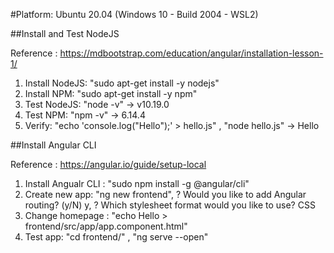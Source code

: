 #Platform: Ubuntu 20.04 (Windows 10 - Build 2004 - WSL2)

##Install and Test NodeJS

Reference : https://mdbootstrap.com/education/angular/installation-lesson-1/  

1. Install NodeJS: "sudo apt-get install -y nodejs"
2. Install NPM: "sudo apt-get install -y npm"
3. Test NodeJS: "node -v" -> v10.19.0
4. Test NPM: "npm -v" -> 6.14.4
5. Verify: "echo 'console.log("Hello");' > hello.js" , "node hello.js" -> Hello

##Install Angular CLI

Reference : https://angular.io/guide/setup-local  

1. Install Angualr CLI : "sudo npm install -g @angular/cli"
2. Create new app: "ng new frontend", ? Would you like to add Angular routing? (y/N) y, ? Which stylesheet format would you like to use? CSS
3. Change homepage : "echo Hello > frontend/src/app/app.component.html"
4. Test app: "cd frontend/" , "ng serve --open"
